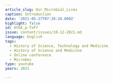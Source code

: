```yaml
---
article_slug: Our_Microbial_Lives
caption: Introduction
date: '2021-05-27T07:30:26.000Z'
highlight: false
id: 6YGE_p-TxFY
issue: content/issues/10-12-2021.md
language: English
tags:
  - History of Science, Technology and Medicine
  - History of Science and Medicine
  - Online conference
  - Microbes
type: youtube
years: 2021

---
```

